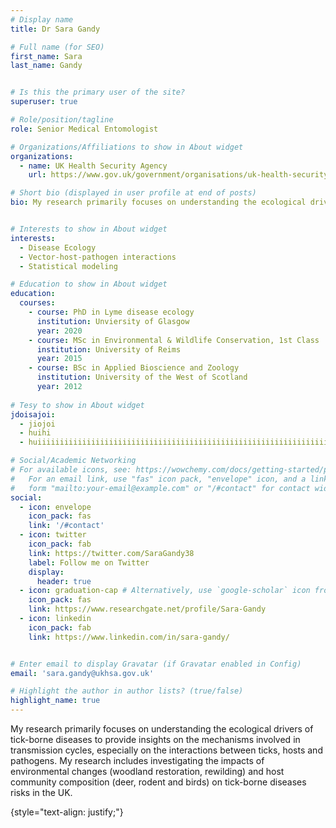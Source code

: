 ```yaml
---
# Display name
title: Dr Sara Gandy

# Full name (for SEO)
first_name: Sara
last_name: Gandy


# Is this the primary user of the site?
superuser: true

# Role/position/tagline
role: Senior Medical Entomologist

# Organizations/Affiliations to show in About widget
organizations:
  - name: UK Health Security Agency 
    url: https://www.gov.uk/government/organisations/uk-health-security-agency

# Short bio (displayed in user profile at end of posts)
bio: My research primarily focuses on understanding the ecological drivers of tick-borne diseases to provide insights on the mechanisms involved in transmission cycles, especially on the interactions between ticks, hosts and pathogens. My research includes investigating the impacts of environmental changes (woodland restoration, rewilding) and host community composition (deer, rodent and birds) on tick-borne diseases risks in the UK. Some of my findings uncovered an opposing effect of deer densities on Lyme disease hazard through their positive effects on tick density and negative effects on infection prevalence. I also published work looking at spatiotemporal changes in tick distribution using passive surveillance data and I am currently leading the National Tick Survey, which involves collaborating with stakeholders in thirty National Parks and recreational areas to collect ticks and test them for various tick-transmitted pathogens. The goal is to understand disease hazard and temporal variation in areas visited by members of the public and deliver tick awareness messages. 


# Interests to show in About widget
interests:
  - Disease Ecology
  - Vector-host-pathogen interactions
  - Statistical modeling

# Education to show in About widget
education:
  courses:
    - course: PhD in Lyme disease ecology
      institution: Unviersity of Glasgow
      year: 2020
    - course: MSc in Environmental & Wildlife Conservation, 1st Class
      institution: University of Reims
      year: 2015
    - course: BSc in Applied Bioscience and Zoology
      institution: University of the West of Scotland
      year: 2012
      
# Tesy to show in About widget
jdoisajoi:
  - jiojoi
  - huihi
  - huiiiiiiiiiiiiiiiiiiiiiiiiiiiiiiiiiiiiiiiiiiiiiiiiiiiiiiiiiiiiiiiiiiiiiiiiiiiiiiiiiiiiiiiiiiiiiiiiiiiiiiiiiiiiiiiiiiiiiii     

# Social/Academic Networking
# For available icons, see: https://wowchemy.com/docs/getting-started/page-builder/#icons
#   For an email link, use "fas" icon pack, "envelope" icon, and a link in the
#   form "mailto:your-email@example.com" or "/#contact" for contact widget.
social:
  - icon: envelope
    icon_pack: fas
    link: '/#contact'
  - icon: twitter
    icon_pack: fab
    link: https://twitter.com/SaraGandy38
    label: Follow me on Twitter
    display:
      header: true
  - icon: graduation-cap # Alternatively, use `google-scholar` icon from `ai` icon pack
    icon_pack: fas
    link: https://www.researchgate.net/profile/Sara-Gandy
  - icon: linkedin
    icon_pack: fab
    link: https://www.linkedin.com/in/sara-gandy/


# Enter email to display Gravatar (if Gravatar enabled in Config)
email: 'sara.gandy@ukhsa.gov.uk'

# Highlight the author in author lists? (true/false)
highlight_name: true
---
```


My research primarily focuses on understanding the ecological drivers of tick-borne diseases to provide insights on the mechanisms involved in transmission cycles, especially on the interactions between ticks, hosts and pathogens. My research includes investigating the impacts of environmental changes (woodland restoration, rewilding) and host community composition (deer, rodent and birds) on tick-borne diseases risks in the UK.


{style="text-align: justify;"}
